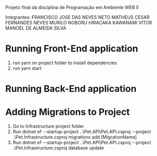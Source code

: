 Projeto final da disciplina de Programação em Ambiente WEB II

Integrantes: FRANCISCO JOSE DAS NEVES NETO
             MATHEUS CESAR FERNANDES NEVES
             MURILO NOBORU HIRACAKA KAWANAMI
             VITOR MANOEL DE ALMEIDA SILVA

# Running Front-End application
1. run yarn on project folder to install dependencies
2. run yarn start

# Running Back-End application


# Adding Migrations to Project
1. Go to Infrastructure project folder
2. Run dotnet ef --startup-project ..\Pet.API\Pet.API.csproj --project .\Pet.Infrastructure.csproj migrations add [MigrationName]
3. Run dotnet ef --startup-project ..\Pet.API\Pet.API.csproj --project .\Pet.Infrastructure.csproj database update
